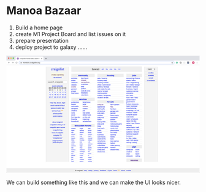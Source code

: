 # Manoa Bazaar

1. Build a home page
2. create M1 Project Board and list issues on it
3. prepare presentation
4. deploy project to galaxy
......

<img src="doc/craigslist.png" alt="craigslist">

We can build something like this and we can make the UI looks nicer.